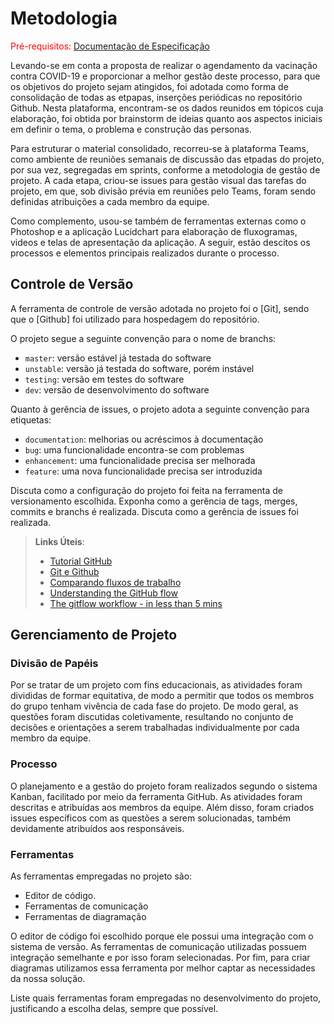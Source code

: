 
# Metodologia

<span style="color:red">Pré-requisitos: <a href="2-Especificação do Projeto.md"> Documentação de Especificação</a></span>

Levando-se em conta a proposta de realizar o agendamento da vacinação contra COVID-19 e proporcionar a melhor gestão deste processo, para que os objetivos do projeto sejam atingidos, foi adotada como forma de consolidação de todas as etpapas, inserções periódicas no repositório Github. Nesta plataforma, encontram-se os dados reunidos em tópicos cuja elaboração, foi obtida por brainstorm de ideias quanto aos aspectos iniciais em definir o tema, o problema e construção das personas. 

Para estruturar o material consolidado, recorreu-se à plataforma Teams, como ambiente de reuniões semanais de discussão das etpadas do projeto, por sua vez, segregadas em sprints, conforme a metodologia de gestão de projeto. A cada etapa, criou-se issues para gestão visual das tarefas do projeto, em que, sob divisão prévia em reuniões pelo Teams, foram sendo definidas atribuições a cada membro da equipe.

Como complemento, usou-se também de ferramentas externas como o Photoshop e a aplicação Lucidchart para elaboração de fluxogramas, videos e telas de apresentação da aplicação. A seguir, estão descitos os processos e elementos principais realizados durante o processo.

## Controle de Versão

A ferramenta de controle de versão adotada no projeto foi o
[Git], sendo que o [Github] foi utilizado para hospedagem do repositório.

O projeto segue a seguinte convenção para o nome de branchs:

- `master`: versão estável já testada do software
- `unstable`: versão já testada do software, porém instável
- `testing`: versão em testes do software
- `dev`: versão de desenvolvimento do software

Quanto à gerência de issues, o projeto adota a seguinte convenção para
etiquetas:

- `documentation`: melhorias ou acréscimos à documentação
- `bug`: uma funcionalidade encontra-se com problemas
- `enhancement`: uma funcionalidade precisa ser melhorada
- `feature`: uma nova funcionalidade precisa ser introduzida

Discuta como a configuração do projeto foi feita na ferramenta de versionamento escolhida. Exponha como a gerência de tags, merges, commits e branchs é realizada. Discuta como a gerência de issues foi realizada.

> **Links Úteis**:
> - [Tutorial GitHub](https://guides.github.com/activities/hello-world/)
> - [Git e Github](https://www.youtube.com/playlist?list=PLHz_AreHm4dm7ZULPAmadvNhH6vk9oNZA)
>  - [Comparando fluxos de trabalho](https://www.atlassian.com/br/git/tutorials/comparing-workflows)
> - [Understanding the GitHub flow](https://guides.github.com/introduction/flow/)
> - [The gitflow workflow - in less than 5 mins](https://www.youtube.com/watch?v=1SXpE08hvGs)

## Gerenciamento de Projeto

### Divisão de Papéis

Por se tratar de um projeto com fins educacionais, as atividades foram divididas de formar equitativa, de modo a permitir que todos os membros do grupo tenham vivência de cada fase do projeto. De modo geral, as questões foram discutidas coletivamente, resultando no conjunto de decisões e orientações a serem trabalhadas individualmente por cada membro da equipe. 

### Processo

O planejamento e a gestão do projeto foram realizados segundo o sistema Kanban, facilitado por meio da ferramenta GitHub. As atividades foram descritas e atribuídas aos membros da equipe. Além disso, foram criados issues específicos com as questões a serem solucionadas, também devidamente atribuídos aos responsáveis. 

### Ferramentas

As ferramentas empregadas no projeto são:

- Editor de código.
- Ferramentas de comunicação
- Ferramentas de diagramação

O editor de código foi escolhido porque ele possui uma integração com o
sistema de versão. As ferramentas de comunicação utilizadas possuem
integração semelhante e por isso foram selecionadas. Por fim, para criar
diagramas utilizamos essa ferramenta por melhor captar as
necessidades da nossa solução.

Liste quais ferramentas foram empregadas no desenvolvimento do projeto, justificando a escolha delas, sempre que possível.
 
